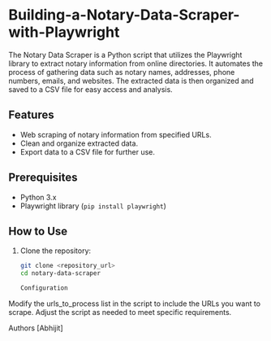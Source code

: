 # Building-a-Notary-Data-Scraper-with-Playwright

The Notary Data Scraper is a Python script that utilizes the Playwright library to extract notary information from online directories. It automates the process of gathering data such as notary names, addresses, phone numbers, emails, and websites. The extracted data is then organized and saved to a CSV file for easy access and analysis.

## Features

- Web scraping of notary information from specified URLs.
- Clean and organize extracted data.
- Export data to a CSV file for further use.

## Prerequisites

- Python 3.x
- Playwright library (`pip install playwright`)

## How to Use

1. Clone the repository:

   ```bash
   git clone <repository_url>
   cd notary-data-scraper

   Configuration
Modify the urls_to_process list in the script to include the URLs you want to scrape.
Adjust the script as needed to meet specific requirements.

Authors
[Abhijit]
